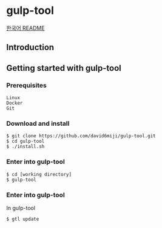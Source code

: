 
# gulp-tool 

[한국어 README](https://github.com/david6miji/gulp-tool/tree/master/ko/README.md)

## Introduction

## Getting started with gulp-tool

### Prerequisites

	Linux
	Docker
	Git

### Download and install	

	$ git clone https://github.com/david6miji/gulp-tool.git
	$ cd gulp-tool
	$ ./install.sh
	
### Enter into gulp-tool

	$ cd [working directory]
	$ gulp-tool
	
### Enter into gulp-tool
	
In gulp-tool

	$ gtl update	
	
